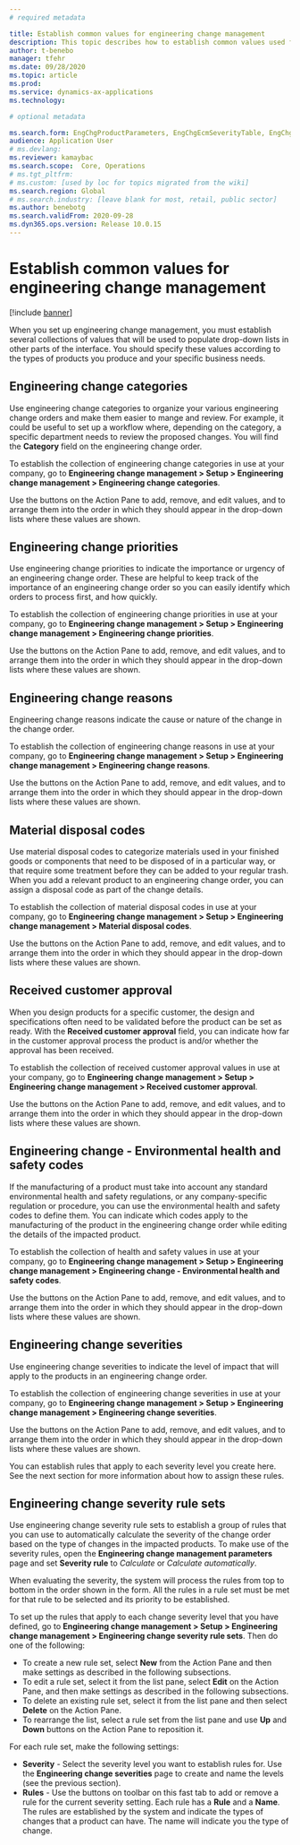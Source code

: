 ```yaml
---
# required metadata

title: Establish common values for engineering change management
description: This topic describes how to establish common values used for parameters in various parts of engineering change management.
author: t-benebo
manager: tfehr
ms.date: 09/28/2020
ms.topic: article
ms.prod: 
ms.service: dynamics-ax-applications
ms.technology: 

# optional metadata

ms.search.form: EngChgProductParameters, EngChgEcmSeverityTable, EngChgEcmSeverityRuleSet, EngChgEcmSeverityLookup,EngChgEcmSeverityChart,EngChgEcmRequestSeverityChart,EngChgEcmPriorityTable, EngChgEcmPriorityLookup, EngChgEcmPriorityChart, EngChgEcmMaterialDisposition, EngChgEcmEH
audience: Application User
# ms.devlang: 
ms.reviewer: kamaybac
ms.search.scope:  Core, Operations
# ms.tgt_pltfrm: 
# ms.custom: [used by loc for topics migrated from the wiki]
ms.search.region: Global
# ms.search.industry: [leave blank for most, retail, public sector]
ms.author: benebotg
ms.search.validFrom: 2020-09-28
ms.dyn365.ops.version: Release 10.0.15
---
```


# Establish common values for engineering change management

[!include [banner](../includes/banner.md)]

When you set up engineering change management, you must establish several collections of values that will be used to populate drop-down lists in other parts of the interface. You should specify these values according to the types of products you produce and your specific business needs.

## Engineering change categories

Use engineering change categories to organize your various engineering change orders and make them easier to mange and review.  For example, it could be useful to set up a workflow where, depending on the category, a specific department needs to review the proposed changes. You will find the **Category** field on the engineering change order.

To establish the collection of engineering change categories in use at your company, go to **Engineering change management \> Setup \> Engineering change management \> Engineering change categories**.

Use the buttons on the Action Pane to add, remove, and edit values, and to arrange them into the order in which they should appear in the drop-down lists where these values are shown.

## Engineering change priorities

Use engineering change priorities to indicate the importance or urgency of an engineering change order. These are helpful to keep track of the importance of an engineering change order so you can easily identify which orders to process first, and how quickly.

To establish the collection of engineering change priorities in use at your company, go to **Engineering change management \> Setup \> Engineering change management \> Engineering change priorities**.

Use the buttons on the Action Pane to add, remove, and edit values, and to arrange them into the order in which they should appear in the drop-down lists where these values are shown.

## Engineering change reasons

Engineering change reasons indicate the cause or nature of the change in the change order.

To establish the collection of engineering change reasons in use at your company, go to **Engineering change management \> Setup \> Engineering change management \> Engineering change reasons**.

Use the buttons on the Action Pane to add, remove, and edit values, and to arrange them into the order in which they should appear in the drop-down lists where these values are shown.

## Material disposal codes

Use material disposal codes to categorize materials used in your finished goods or components that need to be disposed of in a particular way, or that require some treatment before they can be added to your regular trash. When you add a relevant product to an engineering change order, you can assign a disposal code as part of the change details.

To establish the collection of material disposal codes in use at your company, go to **Engineering change management \> Setup \> Engineering change management \> Material disposal codes**.

Use the buttons on the Action Pane to add, remove, and edit values, and to arrange them into the order in which they should appear in the drop-down lists where these values are shown.

## Received customer approval

When you design products for a specific customer, the design and specifications often need to be validated before the product can be set as ready. With the **Received customer approval** field, you can indicate how far in the customer approval process the product is and/or whether the approval has been received.

To establish the collection of received customer approval values in use at your company, go to **Engineering change management \> Setup \> Engineering change management \> Received customer approval**.

Use the buttons on the Action Pane to add, remove, and edit values, and to arrange them into the order in which they should appear in the drop-down lists where these values are shown.

## Engineering change - Environmental health and safety codes

If the manufacturing of a product must take into account any standard environmental health and safety regulations, or any company-specific regulation or procedure, you can use the environmental health and safety codes to define them. You can indicate which codes apply to the manufacturing of the product in the engineering change order while editing the details of the impacted product.

To establish the collection of health and safety values in use at your company, go to **Engineering change management \> Setup \> Engineering change management \> Engineering change - Environmental health and safety codes**.

Use the buttons on the Action Pane to add, remove, and edit values, and to arrange them into the order in which they should appear in the drop-down lists where these values are shown.

## Engineering change severities

Use engineering change severities to indicate the level of impact that will apply to the products in an engineering change order.

To establish the collection of engineering change severities in use at your company, go to **Engineering change management \> Setup \> Engineering change management \> Engineering change severities**.

Use the buttons on the Action Pane to add, remove, and edit values, and to arrange them into the order in which they should appear in the drop-down lists where these values are shown.

You can establish rules that apply to each severity level you create here. See the next section for more information about how to assign these rules.

## Engineering change severity rule sets

Use engineering change severity rule sets to establish a group of rules that you can use to automatically calculate the severity of the change order based on the type of changes in the impacted products. To make use of the severity rules, open the **Engineering change management parameters** page and set **Severity rule** to *Calculate* or *Calculate automatically*.

When evaluating the severity, the system will process the rules from top to bottom in the order shown in the form. All the rules in a rule set must be met for that rule to be selected and its priority to be established.

To set up the rules that apply to each change severity level that you have defined, go to **Engineering change management \> Setup \> Engineering change management \> Engineering change severity rule sets**. Then do one of the following:

- To create a new rule set, select **New** from the Action Pane and then make settings as described in the following subsections.
- To edit a rule set, select it from the list pane, select **Edit** on the Action Pane, and then make settings as described in the following subsections.
- To delete an existing rule set, select it from the list pane and then select **Delete** on the Action Pane.
- To rearrange the list, select a rule set from the list pane and use **Up** and **Down** buttons on the Action Pane to reposition it.

For each rule set, make the following settings:

- **Severity** - Select the severity level you want to establish rules for. Use the **Engineering change severities** page to create and name the levels (see the previous section).
- **Rules** - Use the buttons on toolbar on this fast tab to add or remove a rule for the current severity setting. Each rule has a **Rule** and a **Name**. The rules are established by the system and indicate the types of changes that a product can have. The name will indicate you the type of change.
